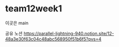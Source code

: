 # team12week1
이곳은 main

공유 노션
https://parallel-lightning-940.notion.site/12-48a3e30f63c04c48abc568950f51b6f5?pvs=4
